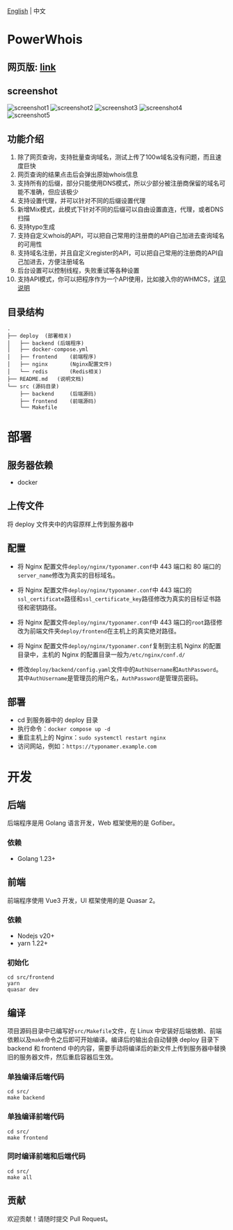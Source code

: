 [English](./README.md) | 中文

# PowerWhois

## 网页版: [link](https://whois.1ka.net)

## screenshot
![screenshot1](./img/screen1.jpg)
![screenshot2](./img/screen2.jpg)
![screenshot3](./img/screen3.jpg)
![screenshot4](./img/screen4.jpg)
![screenshot5](./img/screen5.jpg)


## 功能介绍
1. 除了网页查询，支持批量查询域名，测试上传了100w域名没有问题，而且速度巨快
2. 网页查询的结果点击后会弹出原始whois信息
3. 支持所有的后缀，部分只能使用DNS模式，所以少部分被注册商保留的域名可能不准确，但应该极少
4. 支持设置代理，并可以针对不同的后缀设置代理
5. 新增Mix模式，此模式下针对不同的后缀可以自由设置直连，代理，或者DNS扫描
6. 支持typo生成
7. 支持自定义whois的API，可以把自己常用的注册商的API自己加进去查询域名的可用性
8. 支持域名注册，并且自定义register的API，可以把自己常用的注册商的API自己加进去，方便注册域名
9. 后台设置可以控制线程，失败重试等各种设置
10. 支持API模式，你可以把程序作为一个API使用，比如接入你的WHMCS，[详见说明](https://github.com/WenLiCG/PowerWhois/blob/main/API%20documentation.md)

## 目录结构

```
.
├── deploy  (部署相关)
│   ├── backend (后端程序)
│   ├── docker-compose.yml
│   ├── frontend    (前端程序)
│   ├── nginx       (Nginx配置文件)
│   └── redis       (Redis相关)
├── README.md   (说明文档)
└── src (源码目录)
    ├── backend     (后端源码)
    ├── frontend    (前端源码)
    └── Makefile
```

# 部署

## 服务器依赖

- docker

## 上传文件

将 deploy 文件夹中的内容原样上传到服务器中

## 配置

- 将 Nginx 配置文件`deploy/nginx/typonamer.conf`中 443 端口和 80 端口的`server_name`修改为真实的目标域名。

- 将 Nginx 配置文件`deploy/nginx/typonamer.conf`中 443 端口的`ssl_certificate`路径和`ssl_certificate_key`路径修改为真实的目标证书路径和密钥路径。

- 将 Nginx 配置文件`deploy/nginx/typonamer.conf`中 443 端口的`root`路径修改为前端文件夹`deploy/frontend`在主机上的真实绝对路径。

- 将 Nginx 配置文件`deploy/nginx/typonamer.conf`复制到主机 Nginx 的配置目录中，主机的 Nginx 的配置目录一般为`/etc/nginx/conf.d/`

- 修改`deploy/backend/config.yaml`文件中的`AuthUsername`和`AuthPassword`。其中`AuthUsername`是管理员的用户名，`AuthPassword`是管理员密码。

## 部署

- cd 到服务器中的 deploy 目录
- 执行命令：`docker compose up -d`
- 重启主机上的 Nginx：`sudo systemctl restart nginx`
- 访问网站，例如：`https://typonamer.example.com`

# 开发

## 后端

后端程序是用 Golang 语言开发，Web 框架使用的是 Gofiber。

### 依赖

- Golang 1.23+

## 前端

前端程序使用 Vue3 开发，UI 框架使用的是 Quasar 2。

### 依赖

- Nodejs v20+
- yarn 1.22+

### 初始化

```
cd src/frontend
yarn
quasar dev
```

## 编译

项目源码目录中已编写好`src/Makefile`文件，在 Linux 中安装好后端依赖、前端依赖以及`make`命令之后即可开始编译。编译后的输出会自动替换 deploy 目录下 backend 和 frontend 中的内容，需要手动将编译后的新文件上传到服务器中替换旧的服务器文件，然后重启容器后生效。

### 单独编译后端代码

```
cd src/
make backend
```

### 单独编译前端代码

```
cd src/
make frontend
```

### 同时编译前端和后端代码

```
cd src/
make all
```

## 贡献

欢迎贡献！请随时提交 Pull Request。
